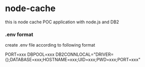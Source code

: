 # node-cache
this is node cache POC application with node.js and DB2

### .env format
create .env file according to following format

PORT=xxx
DBPOOL=xxx
DB2CONNLOCAL="DRIVER={};DATABASE=xxx;HOSTNAME=xxx;UID=xxx;PWD=xxx;PORT=xxx"
